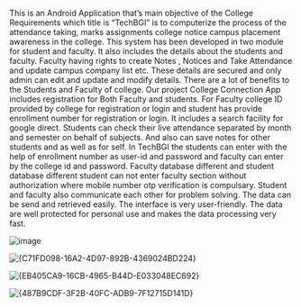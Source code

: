 This is an Android Application that’s main objective of the College Requirements which title is
“TechBGI” is to computerize the process of the attendance taking, marks assignments college notice
campus placement awareness in the college. This system has been developed in two module for
student and faculty. It also includes the details about the students and faculty.
Faculty having rights to create Notes , Notices and Take Attendance and update campus
company list etc. These details are secured and only admin can edit and update and modify details.
There are a lot of benefits to the Students and Faculty of college.
Our project College Connection App includes registration for Both Faculty and students. For
Faculty college ID provided by college for registration or login and student has provide enrollment
number for registration or login. It includes a search facility for google direct. Students can check
their live attendance separated by month and semester on behalf of subjects. And also can save notes
for other students and as well as for self.
In TechBGI the students can enter with the help of enrollment number as user-id and
password and faculty can enter by the college id and password. Faculty database different and
student database different student can not enter faculty section without authorization where mobile
number otp verification is compulsary. Student and faculty also communicate each other for problem
solving. The data can be send and retrieved easily. The interface is very user-friendly. The data are
well protected for personal use and makes the data processing very fast.

![image](https://github.com/user-attachments/assets/7a67a363-378a-4796-9001-a9020ab63609)


![{C71FD098-16A2-4D97-892B-4369024BD224}](https://github.com/user-attachments/assets/a40cc2b6-acae-4528-a68b-cdac7b4836f9)


![{EB405CA9-16CB-4965-B44D-E033048EC692}](https://github.com/user-attachments/assets/5503ccd7-4039-4174-bc71-b435f1959152)


![{487B9CDF-3F2B-40FC-ADB9-7F12715D141D}](https://github.com/user-attachments/assets/b21447dc-3e8f-4ca7-a275-38b9a48dc6d1)




